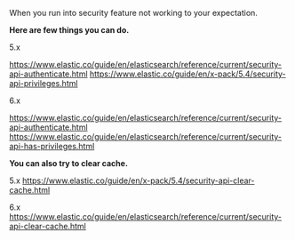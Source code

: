 When you run into security feature not working to your expectation.

**Here are few things you can do.**

5.x

https://www.elastic.co/guide/en/elasticsearch/reference/current/security-api-authenticate.html
https://www.elastic.co/guide/en/x-pack/5.4/security-api-privileges.html


6.x

https://www.elastic.co/guide/en/elasticsearch/reference/current/security-api-authenticate.html
https://www.elastic.co/guide/en/elasticsearch/reference/current/security-api-has-privileges.html


**You can also try to clear cache.**


5.x
https://www.elastic.co/guide/en/x-pack/5.4/security-api-clear-cache.html

6.x
https://www.elastic.co/guide/en/elasticsearch/reference/current/security-api-clear-cache.html
